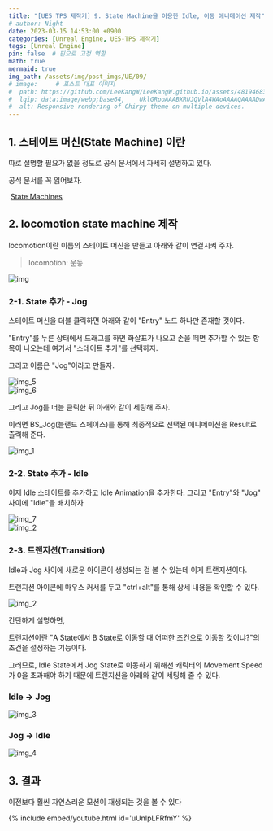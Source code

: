 ```yaml
---
title: "[UE5 TPS 제작기] 9. State Machine을 이용한 Idle, 이동 애니메이션 제작"
# author: Night
date: 2023-03-15 14:53:00 +0900
categories: [Unreal Engine, UE5-TPS 제작기]
tags: [Unreal Engine]
pin: false  # 핀으로 고정 역할
math: true
mermaid: true
img_path: /assets/img/post_imgs/UE/09/
# image:     # 포스트 대표 이미지
#  path: https://github.com/LeeKangW/LeeKangW.github.io/assets/48194683/7e5b8251-2544-4eea-b702-ad59aa404e9e
#  lqip: data:image/webp;base64,    UklGRpoAAABXRUJQVlA4WAoAAAAQAAAADwAABwAAQUxQSDIAAAARL0AmbZurmr57yyIiqE8oiG0bejIYEQTgqiDA9vqnsUSI6H+oAERp2HZ65qP/VIAWAFZQOCBCAAAA8AEAnQEqEAAIAAVAfCWkAALp8sF8rgRgAP7o9FDvMCkMde9PK7euH5M1m6VWoDXf2FkP3BqV0ZYbO6NA/VFIAAAA
#  alt: Responsive rendering of Chirpy theme on multiple devices.
---
```


## 1\. 스테이트 머신(State Machine) 이란

따로 설명할 필요가 없을 정도로 공식 문서에서 자세히 설명하고 있다.

공식 문서를 꼭 읽어보자.

 [State Machines](https://docs.unrealengine.com/5.0/en-US/state-machines-in-unreal-engine/)

## 2\. locomotion state machine 제작

locomotion이란 이름의 스테이트 머신을 만들고 아래와 같이 연결시켜 주자.

> locomotion: 운동

![img](img.png)

### 2-1. State 추가 - Jog

스테이트 머신을 더블 클릭하면 아래와 같이 "Entry" 노드 하나만 존재할 것이다.

"Entry"를 누른 상태에서 드래그를 하면 화살표가 나오고 손을 떼면 추가할 수 있는 항목이 나오는데 여기서 "스테이트 추가"를 선택하자.

그리고 이름은 "Jog"이라고 만들자.

![img_5](img_5.png)  
![img_6](img_6.png)  

그리고 Jog를 더블 클릭한 뒤 아래와 같이 세팅해 주자.

이러면 BS\_Jog(블랜드 스페이스)를 통해 최종적으로 선택된 애니메이션을 Result로 출력해 준다.

![img_1](img_1.png)

### 2-2. State 추가 - Idle

이제 Idle 스테이트를 추가하고 Idle Animation을 추가한다. 그리고 "Entry"와 "Jog" 사이에 "Idle"을 배치하자

![img_7](img_7.png)  
![img_2](img_2.png)  

### 2-3. 트랜지션(Transition)

Idle과 Jog 사이에 새로운 아이콘이 생성되는 걸 볼 수 있는데 이게 트랜지션이다.

트랜지션 아이콘에 마우스 커서를 두고 "ctrl+alt"를 통해 상세 내용을 확인할 수 있다.

![img_2](img_2.png)  

간단하게 설명하면,

트랜지션이란 "A State에서 B State로 이동할 때 어떠한 조건으로 이동할 것이냐?"의 조건을 설정하는 기능이다.

그러므로, Idle State에서 Jog State로 이동하기 위해선 캐릭터의 Movement Speed가 0을 초과해야 하기 때문에 트랜지션을 아래와 같이 세팅해 줄 수 있다.

### Idle -> Jog

![img_3](img_3.png)  

### Jog -> Idle

![img_4](img_4.png)  

## 3\. 결과

이전보다 훨씬 자연스러운 모션이 재생되는 것을 볼 수 있다

{% include embed/youtube.html id='uUnIpLFRfmY' %}